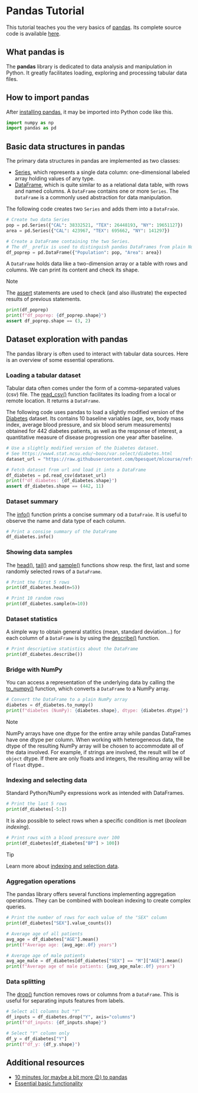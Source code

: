 # Pandas Tutorial

This tutorial teaches you the very basics of [pandas](https://pandas.pydata.org). Its complete source code is available [here](test_pandas.py).

## What pandas is

The **pandas** library is dedicated to data analysis and manipulation in Python. It greatly facilitates loading, exploring and processing tabular data files.

## How to import pandas

After [installing pandas](https://pandas.pydata.org/docs/getting_started/index.html), it may be imported into Python code like this.

```python
import numpy as np
import pandas as pd
```

## Basic data structures in pandas

The primary data structures in pandas are implemented as two classes:

- [Series](https://pandas.pydata.org/docs/reference/api/pandas.Series.html#pandas.Series), which represents a single data column: one-dimensional labeled array holding values of any type.
- [DataFrame](https://pandas.pydata.org/docs/reference/api/pandas.DataFrame.html#pandas.DataFrame), which is quite similar to as a relational data table, with rows and named columns. A `DataFrame` contains one or more `Series`. The `DataFrame` is a commonly used abstraction for data manipulation.

The following code creates two `Series` and adds them into a `DataFraùe`.

```python
# Create two data Series
pop = pd.Series({"CAL": 38332521, "TEX": 26448193, "NY": 19651127})
area = pd.Series({"CAL": 423967, "TEX": 695662, "NY": 141297})

# Create a DataFrame containing the two Series.
# The df_ prefix is used to distinguish pandas DataFrames from plain NumPy arrays
df_poprep = pd.DataFrame({"Population": pop, "Area": area})
```

A `DataFrame` holds data like a two-dimension array or a table with rows and columns. We can print its content and check its shape.

> [!NOTE]
> The [assert](https://docs.python.org/3/reference/simple_stmts.html#grammar-token-python-grammar-assert_stmt) statements are used to check (and also illustrate) the expected results of previous statements.

```python
print(df_poprep)
print(f"df_poprep: {df_poprep.shape}")
assert df_poprep.shape == (3, 2)
```

## Dataset exploration with pandas

The pandas library is often used to interact with tabular data sources. Here is an overview of some essential operations.

### Loading a tabular dataset

Tabular data often comes under the form of a comma-separated values (csv) file. The [read_csv()](https://pandas.pydata.org/docs/reference/api/pandas.read_csv.html) function facilitates its loading from a local or remote location. It returns a `DataFrame`.

The following code uses pandas to load a slightly modified version of the [Diabetes](https://www4.stat.ncsu.edu/~boos/var.select/diabetes.html) dataset. Its contains 10 baseline variables (age, sex, body mass index, average blood pressure, and six blood serum measurements) obtained for  442 diabetes patients, as well as the response of interest, a quantitative measure of disease progression one year after baseline.

```python
# Use a slightly modified version of the Diabetes dataset.
# See https://www4.stat.ncsu.edu/~boos/var.select/diabetes.html
dataset_url = "https://raw.githubusercontent.com/bpesquet/mlcourse/refs/heads/main/datasets/diabetes.csv"

# Fetch dataset from url and load it into a DataFrame
df_diabetes = pd.read_csv(dataset_url)
print(f"df_diabetes: {df_diabetes.shape}")
assert df_diabetes.shape == (442, 11)
```

### Dataset summary

The [info()](https://pandas.pydata.org/docs/reference/api/pandas.DataFrame.info.html) function prints a concise summary od a `DataFraùe`. It is useful to observe the name and data type of each column.

```python
# Print a consise summary of the DataFrame
df_diabetes.info()
```

### Showing data samples

The [head()](https://pandas.pydata.org/docs/reference/api/pandas.DataFrame.head.html), [tail()](https://pandas.pydata.org/docs/reference/api/pandas.DataFrame.tail.html) and [sample()](https://pandas.pydata.org/docs/reference/api/pandas.DataFrame.sample.html) functions show resp. the first, last and some randomly selected rows of a `DataFrame`.

```python
# Print the first 5 rows
print(df_diabetes.head(n=5))

# Print 10 random rows
print(df_diabetes.sample(n=10))
```

### Dataset statistics

A simple way to obtain general statitics (mean, standard deviation...) for each column of a `DataFrame` is by using the [describe()](https://pandas.pydata.org/docs/reference/api/pandas.DataFrame.describe.html) function.

```python
# Print descriptive statistics about the DataFrame
print(df_diabetes.describe())
```

### Bridge with NumPy

You can access a representation of the underlying data by  calling the [to_numpy()](https://pandas.pydata.org/docs/reference/api/pandas.DataFrame.to_numpy.html#pandas.DataFrame.to_numpy) function, which converts a `DataFrame` to a NumPy array.

```python
# Convert the DataFrame to a plain NumPy array
diabetes = df_diabetes.to_numpy()
print(f"diabetes (NumPy): {diabetes.shape}, dtype: {diabetes.dtype}")
```

> [!NOTE]
> NumPy arrays have one dtype for the entire array while pandas DataFrames have one dtype per column. When working with heterogeneous data, the dtype of the resulting NumPy array will be chosen to accommodate all of the data involved. For example, if strings are involved, the result will be of `object` dtype. If there are only floats and integers, the resulting array will be of `float` dtype..

### Indexing and selecting data

Standard Python/NumPy expressions work as intended with DataFrames.

```python
# Print the last 5 rows
print(df_diabetes[-5:])
```

It is also possible to select rows when a specific condition is met (*boolean indexing*).

```python
# Print rows with a blood pressure over 100
print(df_diabetes[df_diabetes["BP"] > 100])
```

> [!TIP]
> Learn more about [indexing and selection data](https://pandas.pydata.org/docs/user_guide/indexing.html#indexing).

### Aggregation operations

The pandas library offers several functions implementing aggregation operations. They can be combined with boolean indexing to create complex queries.

```python
# Print the number of rows for each value of the "SEX" column
print(df_diabetes["SEX"].value_counts())

# Average age of all patients
avg_age = df_diabetes["AGE"].mean()
print(f"Average age: {avg_age:.0f} years")

# Average age of male patients
avg_age_male = df_diabetes[df_diabetes["SEX"] == "M"]["AGE"].mean()
print(f"Average age of male patients: {avg_age_male:.0f} years")
```

### Data splitting

The [drop()](https://pandas.pydata.org/docs/reference/api/pandas.DataFrame.drop.html) function removes rows or columns from a `DataFrame`. This is useful for separating inputs features from labels.

```python
# Select all columns but "Y"
df_inputs = df_diabetes.drop("Y", axis="columns")
print(f"df_inputs: {df_inputs.shape}")

# Select "Y" column only
df_y = df_diabetes["Y"]
print(f"df_y: {df_y.shape}")
```

## Additional resources

- [10 minutes (or maybe a bit more 😉) to pandas](https://pandas.pydata.org/docs/user_guide/10min.html)
- [Essential basic functionality](https://pandas.pydata.org/docs/user_guide/basics.html)
